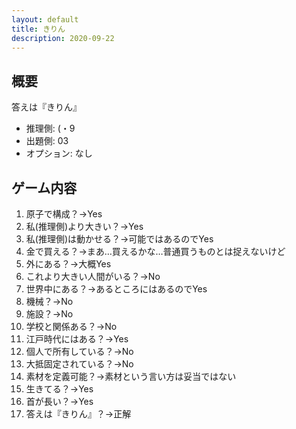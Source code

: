 ```yaml
---
layout: default
title: きりん
description: 2020-09-22
---
```


## 概要

答えは『きりん』

- 推理側: (・9
- 出題側: 03
- オプション: なし

## ゲーム内容

1. 原子で構成？→Yes
2. 私(推理側)より大きい？→Yes
3. 私(推理側)は動かせる？→可能ではあるのでYes
4. 金で買える？→まあ…買えるかな…普通買うものとは捉えないけど
5. 外にある？→大概Yes
6. これより大きい人間がいる？→No
7. 世界中にある？→あるところにはあるのでYes
8. 機械？→No
9. 施設？→No
10. 学校と関係ある？→No
11. 江戸時代にはある？→Yes
12. 個人で所有している？→No
13. 大抵固定されている？→No
14. 素材を定義可能？→素材という言い方は妥当ではない
15. 生きてる？→Yes
16. 首が長い？→Yes
17. 答えは『きりん』？→正解
